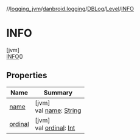 //[logging_jvm](../../../../../index.md)/[danbroid.logging](../../../index.md)/[DBLog](../../index.md)/[Level](../index.md)/[INFO](index.md)

# INFO

[jvm]\
[INFO](index.md)()

## Properties

| Name | Summary |
|---|---|
| [name](../-t-r-a-c-e/index.md#-372974862%2FProperties%2F562571870) | [jvm]<br>val [name](../-t-r-a-c-e/index.md#-372974862%2FProperties%2F562571870): [String](https://kotlinlang.org/api/latest/jvm/stdlib/kotlin/-string/index.html) |
| [ordinal](../-t-r-a-c-e/index.md#-739389684%2FProperties%2F562571870) | [jvm]<br>val [ordinal](../-t-r-a-c-e/index.md#-739389684%2FProperties%2F562571870): [Int](https://kotlinlang.org/api/latest/jvm/stdlib/kotlin/-int/index.html) |
